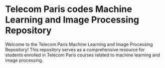 # Telecom Paris codes Machine Learning and Image Processing Repository

Welcome to the Telecom Paris Machine Learning and Image Processing Repository! This repository serves as a comprehensive resource for students enrolled in Telecom Paris courses related to machine learning and image processing.
